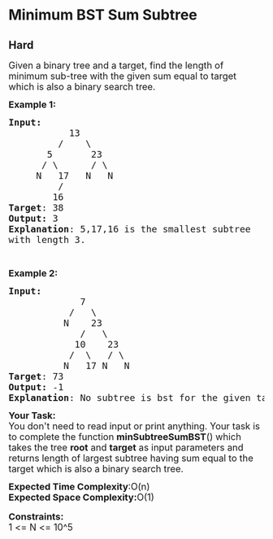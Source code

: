 # Minimum BST Sum Subtree
## Hard
<div class="problems_problem_content__Xm_eO"><p><span style="font-size:18px">Given a binary tree and a target, find the length of minimum sub-tree with the given sum equal to target which is also a binary search tree.</span></p>

<p><strong><span style="font-size:18px">Example 1:</span></strong></p>

<pre style="position: relative;"><span style="font-size:18px"><strong>Input:</strong>
           13
         /    \
       5       23
      / \      / \
     N   17   N   N
&nbsp;        /
&nbsp;       16
<strong>Target</strong>: 38
<strong>Output:</strong> 3
<strong>Explanation</strong>: 5,17,16 is the smallest subtree
with length 3.</span><div class="open_grepper_editor" title="Edit &amp; Save To Grepper"></div></pre>

<p>&nbsp;</p>

<p><strong><span style="font-size:18px">Example 2:</span></strong></p>

<pre style="position: relative;"><span style="font-size:18px"><strong>Input:</strong>
             7
           /   \
          N    23
             /   \
            10    23
&nbsp;          /  \   / \
&nbsp;         N   17 N   N
<strong>Target</strong>: 73
<strong>Output:</strong> -1
<strong>Explanation</strong>: No subtree is bst for the given target.</span><div class="open_grepper_editor" title="Edit &amp; Save To Grepper"></div></pre>

<p><span style="font-size:18px"><strong>Your Task:</strong> &nbsp;<br>
You don't need to read input or print anything. Your task is to complete the function <strong>minSubtreeSumBST</strong>() which takes the tree <strong>root</strong> and <strong>target</strong> as input parameters and returns length of largest subtree having sum equal to the target which is also a binary search tree.</span></p>

<p><span style="font-size:18px"><strong>Expected Time Complexity</strong>:O(n)</span><br>
<span style="font-size:18px"><strong>Expected Space Complexity:</strong>O(1)&nbsp;</span><br>
<br>
<span style="font-size:18px"><strong>Constraints:</strong><br>
1 &lt;= N &lt;= 10^5</span></p>
</div>
